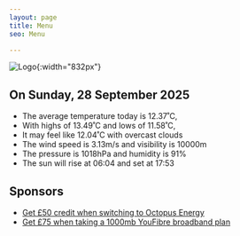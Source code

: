 ```yaml
---
layout: page
title: Menu
seo: Menu

---
```


![Logo](/images/logo.jpg){:width="832px"}

<!-- weather_marker starts -->
## On Sunday, 28 September 2025

- The average temperature today is 12.37˚C,
- With highs of 13.49˚C and lows of 11.58˚C,
- It may feel like 12.04˚C with overcast clouds
- The wind speed is 3.13m/s and visibility is 10000m
- The pressure is 1018hPa and humidity is 91%
- The sun will rise at 06:04 and set at 17:53

<!-- weather_marker ends -->

## Sponsors

- [Get £50 credit when switching to Octopus Energy](https://bit.ly/3oD1nnS)
- [Get £75 when taking a 1000mb YouFibre broadband plan](https://aklam.io/91zWhU?)
